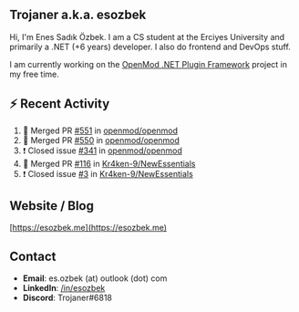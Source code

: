 ##  Trojaner a.k.a. esozbek
Hi, I'm Enes Sadık Özbek. I am a CS student at the Erciyes University and primarily a .NET (+6 years) developer. I also do frontend and DevOps stuff.

I am currently working on the [OpenMod .NET Plugin Framework](https://github.com/openmod/openmod) project in my free time. 

## :zap: Recent Activity

<!--START_SECTION:activity-->
1. 🎉 Merged PR [#551](https://github.com/openmod/openmod/pull/551) in [openmod/openmod](https://github.com/openmod/openmod)
2. 🎉 Merged PR [#550](https://github.com/openmod/openmod/pull/550) in [openmod/openmod](https://github.com/openmod/openmod)
3. ❗️ Closed issue [#341](https://github.com/openmod/openmod/issues/341) in [openmod/openmod](https://github.com/openmod/openmod)
4. 🎉 Merged PR [#116](https://github.com/Kr4ken-9/NewEssentials/pull/116) in [Kr4ken-9/NewEssentials](https://github.com/Kr4ken-9/NewEssentials)
5. ❗️ Closed issue [#3](https://github.com/Kr4ken-9/NewEssentials/issues/3) in [Kr4ken-9/NewEssentials](https://github.com/Kr4ken-9/NewEssentials)
<!--END_SECTION:activity-->

## Website / Blog
[https://esozbek.me](https://esozbek.me)

## Contact
- **Email**: es.ozbek (at) outlook (dot) com
- **LinkedIn**: [/in/esozbek](https://linkedin.com/in/esozbek)
- **Discord**: Trojaner#6818
